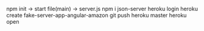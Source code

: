 npm init -> start file(main) -> server.js
npm i json-server
heroku login
heroku create fake-server-app-angular-amazon
git push heroku master
heroku open
